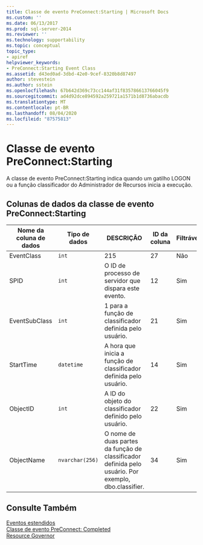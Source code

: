 ```yaml
---
title: Classe de evento PreConnect:Starting | Microsoft Docs
ms.custom: ''
ms.date: 06/13/2017
ms.prod: sql-server-2014
ms.reviewer: ''
ms.technology: supportability
ms.topic: conceptual
topic_type:
- apiref
helpviewer_keywords:
- PreConnect:Starting Event Class
ms.assetid: d43ed0ad-3dbd-42e0-9cef-8320b8d87497
author: stevestein
ms.author: sstein
ms.openlocfilehash: 67b642d369c73cc144af31f835786613766045f9
ms.sourcegitcommit: ad4d92dce894592a259721a1571b1d8736abacdb
ms.translationtype: MT
ms.contentlocale: pt-BR
ms.lasthandoff: 08/04/2020
ms.locfileid: "87575813"
---
```

# <a name="preconnectstarting-event-class"></a>Classe de evento PreConnect:Starting
  A classe de evento PreConnect:Starting indica quando um gatilho LOGON ou a função classificador do Administrador de Recursos inicia a execução.  
  
## <a name="preconnectstarting-event-class-data-columns"></a>Colunas de dados da classe de evento PreConnect:Starting  
  
|Nome da coluna de dados|Tipo de dados|DESCRIÇÃO|ID da coluna|Filtrável|  
|----------------------|---------------|-----------------|---------------|----------------|  
|EventClass|`int`|215|27|Não|  
|SPID|`int`|O ID de processo de servidor que dispara este evento.|12|Sim|  
|EventSubClass|`int`|1 para a função de classificador definida pelo usuário.|21|Sim|  
|StartTime|`datetime`|A hora que inicia a função de classificador definida pelo usuário.|14|Sim|  
|ObjectID|`int`|A ID do objeto do classificador definido pelo usuário.|22|Sim|  
|ObjectName|`nvarchar(256)`|O nome de duas partes da função de classificador definida pelo usuário. Por exemplo, dbo.classifier.|34|Sim|  
  
## <a name="see-also"></a>Consulte Também  
 [Eventos estendidos](../extended-events/extended-events.md)   
 [Classe de evento PreConnect: Completed](preconnect-completed-event-class.md)   
 [Resource Governor](../resource-governor/resource-governor.md)  
  
  
